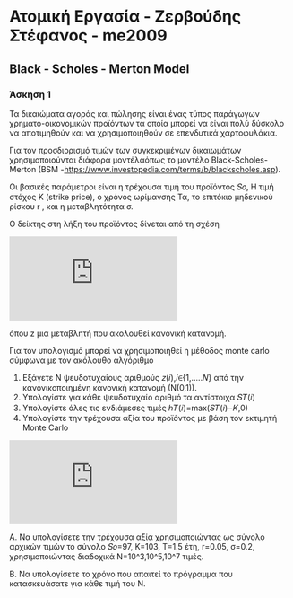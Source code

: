 # Ατομική Εργασία - Ζερβούδης Στέφανος - me2009

## Black - Scholes - Merton Model

### Άσκηση 1


Τα δικαιώματα αγοράς και πώλησης είναι ένας τύπος παράγωγων χρηματο-οικονομικών προϊόντων τα οποία μπορεί να είναι πολύ δύσκολο να αποτιμηθούν και να χρησιμοποιηθούν
σε επενδυτικά χαρτοφυλάκια.

Για τον προσδιορισμό τιμών των συγκεκριμένων δικαιωμάτων χρησιμοποιούνται διάφορα μοντέλαόπως το 
μοντέλο Black-Scholes-Merton (BSM -https://www.investopedia.com/terms/b/blackscholes.asp).

Οι βασικές παράμετροι είναι η τρέχουσα τιμή του προϊόντος 𝑆𝑜, Η τιμή στόχος K (strike price), ο χρόνος ωρίμανσης Τα, το επιτόκιο μηδενικού ρίσκου r , και η μεταβλητότητα σ.

Ο δείκτης στη λήξη του προϊόντος δίνεται από τη σχέση

![](https://latex.codecogs.com/svg.latex?%5Clarge%20%7B%7BS%7D_%7BT%7D%7D%3D%7B%7BS%7D_%7B0%7D%7D%7B%7Be%7D%5E%7B%5Cleft%28%20%5Cleft%28%20r-%5Cfrac%7B1%7D%7B2%7D%7B%7B%5Csigma%20%7D%5E%7B2%7D%7D%20%5Cright%29T&plus;%5Csigma%20%5Csqrt%7BT%7Dz%20%5Cright%29%7D%7D)

όπου z μια μεταβλητή που ακολουθεί κανονική κατανομή.

Για τον υπολογισμό μπορεί να χρησιμοποιηθεί η μέθοδος monte carlo σύμφωνα με τον ακόλουθο αλγόριθμο
1. Εξάγετε Ν ψευδοτυχαίους αριθμούς 𝑧(𝑖),𝑖∈{1,…..𝑁} από την κανονικοποιημένη κανονική κατανομή (Ν(0,1)).
2. Υπολογίστε για κάθε ψευδοτυχαίο αριθμό τα αντίστοιχα 𝑆𝑇(𝑖)
3. Υπολογίστε όλες τις ενδιάμεσες τιμές ℎ𝑇(𝑖)=max(𝑆𝑇(𝑖)−𝐾,0)
4. Υπολογίστε την τρέχουσα αξία του προϊόντος με βάση τον εκτιμητή Monte Carlo

![](https://latex.codecogs.com/svg.latex?%5Clarge%20C%7B_%7B0%7D%7D%5Capprox%20%7B%7Be%7D%5E%7B-rT%7D%7D%5Cfrac%7B1%7D%7BI%7D%5Csum%5Climits_%7Bi%3D1%7D%5E%7BI%7D%7B%7B%7Bh%7D_%7BT%7D%7D%5Cleft%28%20i%20%5Cright%29%7D)

Α. Να υπολογίσετε την τρέχουσα αξία χρησιμοποιώντας ως σύνολο αρχικών τιμών το σύνολο 𝑆𝑜=97, K=103, T=1.5 έτη, r=0.05, σ=0.2, χρησιμοποιώντας διαδοχικά Ν=10^3,10^5,10^7 τιμές.

Β. Να υπολογίσετε το χρόνο που απαιτεί το πρόγραμμα που κατασκευάσατε για κάθε τιμή του Ν.

